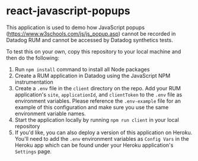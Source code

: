 # react-javascript-popups

This application is used to demo how JavaScript popups (https://www.w3schools.com/js/js_popup.asp) cannot be recorded in Datadog RUM and cannot be accessed by Datadog synthetics tests.

To test this on your own, copy this repository to your local machine and then do the following:

1. Run ```npm install``` command to install all Node packages
2. Create a RUM application in Datadog using the JavaScript NPM instrumentation
3. Create a ```.env``` file in the ```client``` directory on the repo. Add your RUM application's ```site```, ```applicationId```, and ```clientToken``` to the ```.env``` file as environment variables. Please reference the ```.env-example``` file for an example of this configuration and make sure you use the same environment variable names.
4. Start the application locally by running ```npm run client``` in your local repository
5. If you'd like, you can also deploy a version of this application on Heroku. You'll need to add the ```.env``` environment variables as `Config Vars` in the Heroku app which can be found under your Heroku application's `Settings` page.
